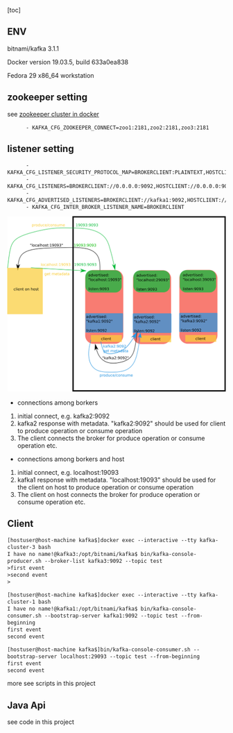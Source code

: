 [toc]

## ENV

bitnami/kafka 3.1.1

Docker version 19.03.5, build 633a0ea838

Fedora 29 x86_64 workstation

## zookeeper setting

see [zookeeper cluster in docker](https://github.com/ppdouble/zookeeper-cluster-docker#readme)

```text
      - KAFKA_CFG_ZOOKEEPER_CONNECT=zoo1:2181,zoo2:2181,zoo3:2181
```

## listener setting

```text
      - KAFKA_CFG_LISTENER_SECURITY_PROTOCOL_MAP=BROKERCLIENT:PLAINTEXT,HOSTCLIENT:PLAINTEXT
      - KAFKA_CFG_LISTENERS=BROKERCLIENT://0.0.0.0:9092,HOSTCLIENT://0.0.0.0:9093
      - KAFKA_CFG_ADVERTISED_LISTENERS=BROKERCLIENT://kafka1:9092,HOSTCLIENT://localhost:19093
      - KAFKA_CFG_INTER_BROKER_LISTENER_NAME=BROKERCLIENT
```

![advertised listener setting](doc/listenersetting.png)

- connections among borkers

1. initial connect, e.g. kafka2:9092
2. kafka2 response with metadata. "kafka2:9092" should be used for client to produce operation or consume operation
3. The client connects the broker for produce operation or consume operation etc. 

- connections among borkers and host

1. initial connect, e.g. localhost:19093
2. kafka1 response with metadata. "localhost:19093" should be used for the client on host to produce operation or consume operation
3. The client on host connects the broker for produce operation or consume operation etc.

## Client

```text
[hostuser@host-machine kafka$]docker exec --interactive --tty kafka-cluster-3 bash
I have no name!@kafka3:/opt/bitnami/kafka$ bin/kafka-console-producer.sh --broker-list kafka3:9092 --topic test
>first event
>second event
>
```

```
[hostuser@host-machine kafka$]docker exec --interactive --tty kafka-cluster-1 bash
I have no name!@kafka1:/opt/bitnami/kafka$ bin/kafka-console-consumer.sh --bootstrap-server kafka1:9092 --topic test --from-beginning
first event
second event
```

```text
[hostuser@host-machine kafka$]bin/kafka-console-consumer.sh --bootstrap-server localhost:29093 --topic test --from-beginning
first event
second event
```

more see scripts in this project

## Java Api

see code in this project
